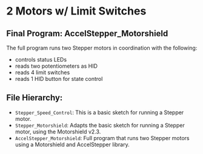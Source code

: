 # 2 Motors w/ Limit Switches

## Final Program: AccelStepper_Motorshield
The full program runs two Stepper motors in coordination with the following:

- controls status LEDs
- reads two potentiometers as HID
- reads 4 limit switches
- reads 1 HID button for state control

## File Hierarchy:

- `Stepper_Speed_Control`: This is a basic sketch for running a Stepper motor.
- `Stepper_Motorshield`: Adapts the basic sketch for running a Stepper motor, using the Motorshield v2.3.
- `AccelStepper_Motorshield`: Full program that runs two Stepper motors using a Motorshield and AccelStepper library. 


